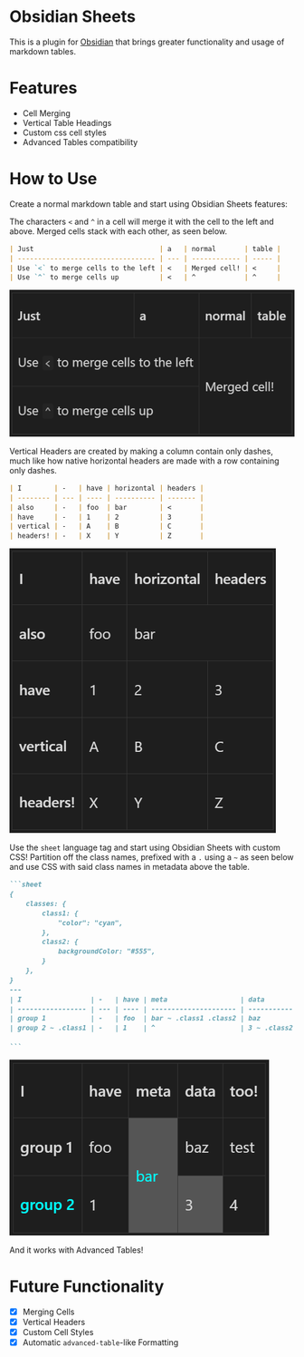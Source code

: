 # Obsidian Sheets

This is a plugin for [Obsidian](https://obsidian.md) that brings greater functionality and usage of markdown tables.
# Features
- Cell Merging
- Vertical Table Headings
- Custom css cell styles
- Advanced Tables compatibility
# How to Use

Create a normal markdown table and start using Obsidian Sheets features:

The characters `<` and `^` in a cell will merge it with the cell to the left and above. Merged cells stack with each other, as seen below.
````md
| Just                               | a   | normal       | table |
| ---------------------------------- | --- | ------------ | ----- |
| Use `<` to merge cells to the left | <   | Merged cell! | <     |
| Use `^` to merge cells up          | <   | ^            | ^     |
````
![Cell Merging Functionality](./assets/renderedMergedCells.png)

Vertical Headers are created by making a column contain only dashes, much like how native horizontal headers are made with a row containing only dashes.   
````md
| I        | -   | have | horizontal | headers |
| -------- | --- | ---- | ---------- | ------- |
| also     | -   | foo  | bar        | <       |
| have     | -   | 1    | 2          | 3       |
| vertical | -   | A    | B          | C       |
| headers! | -   | X    | Y          | Z       |

````
![Vertical Headers](./assets/renderedVerticalHeaders.png)

Use the `sheet` language tag and start using Obsidian Sheets with custom CSS! Partition off the class names, prefixed with a `.` using a `~` as seen below and use CSS with said class names in metadata above the table.
````md
```sheet
{
	classes: { 
		class1: { 
			"color": "cyan",
		},
        class2: {
			backgroundColor: "#555",
        }
	},
}
---
| I                 | -   | have | meta                  | data        | too! |
| ----------------- | --- | ---- | --------------------- | ----------- | ---- |
| group 1           | -   | foo  | bar ~ .class1 .class2 | baz         | test |
| group 2 ~ .class1 | -   | 1    | ^                     | 3 ~ .class2 | 4    |

```
````
![Custom CSS](./assets/renderedCustomCSS.png)

And it works with Advanced Tables!
# Future Functionality
- [x] Merging Cells
- [x] Vertical Headers
- [x] Custom Cell Styles
- [x] Automatic `advanced-table`-like Formatting 